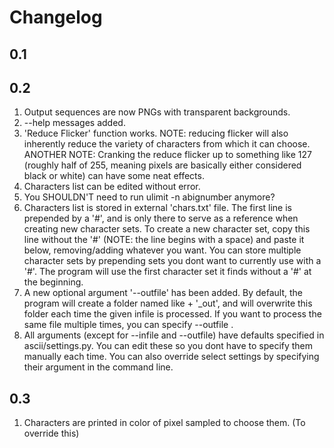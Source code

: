 # Changelog

## 0.1

## 0.2

1. Output sequences are now PNGs with transparent backgrounds.
2. --help messages added.
3. 'Reduce Flicker' function works. NOTE: reducing flicker will also inherently reduce the variety of characters from which it can choose. ANOTHER NOTE: Cranking the reduce flicker up to something like 127 (roughly half of 255, meaning pixels are basically either considered black or white) can have some neat effects.
4. Characters list can be edited without error.
5. You SHOULDN'T need to run ulimit -n abignumber anymore?
6. Characters list is stored in external 'chars.txt' file. The first line is prepended by a '#',
and is only there to serve as a reference when creating new character sets. To create a new character set,
copy this line without the '#' (NOTE: the line begins with a space) and paste it below, removing/adding whatever you want. You can store multiple character sets by prepending sets you dont want to currently use with a '#'. The program will use the first character set it finds without a '#' at the beginning.
7. A new optional argument '--outfile' has been added. By default, the program will create a folder named like <INFILE NAME> + '_out', and will overwrite this folder each time the given infile is processed. If you want to process the same file multiple times, you can specify --outfile <DESCRIPTIVE FILE NAME>.
8. All arguments (except for --infile and --outfile) have defaults specified in ascii/settings.py. You can edit these so you dont have to specify them manually each time. You can also override select settings by specifying their argument in the command line.


## 0.3
1. Characters are printed in color of pixel sampled to choose them. (To override this)
